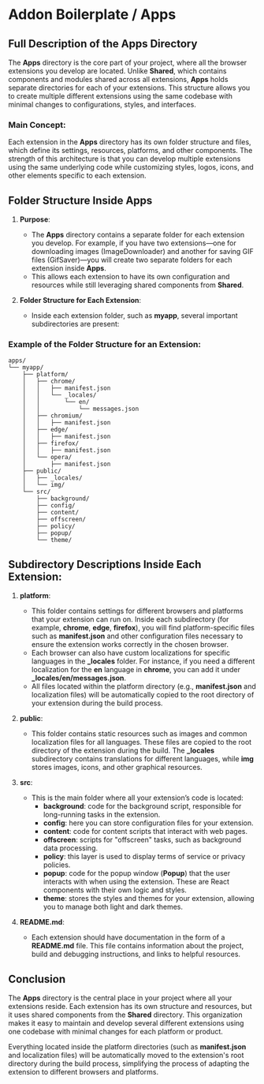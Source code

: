 # Addon Boilerplate / Apps

## Full Description of the **Apps** Directory

The **Apps** directory is the core part of your project, where all the browser extensions you develop are located. Unlike **Shared**, which contains components and modules shared across all extensions, **Apps** holds separate directories for each of your extensions. This structure allows you to create multiple different extensions using the same codebase with minimal changes to configurations, styles, and interfaces.

### Main Concept:
Each extension in the **Apps** directory has its own folder structure and files, which define its settings, resources, platforms, and other components. The strength of this architecture is that you can develop multiple extensions using the same underlying code while customizing styles, logos, icons, and other elements specific to each extension.


## Folder Structure Inside **Apps**

1. **Purpose**:
    - The **Apps** directory contains a separate folder for each extension you develop. For example, if you have two extensions—one for downloading images (ImageDownloader) and another for saving GIF files (GifSaver)—you will create two separate folders for each extension inside **Apps**.
    - This allows each extension to have its own configuration and resources while still leveraging shared components from **Shared**.

2. **Folder Structure for Each Extension**:
    - Inside each extension folder, such as **myapp**, several important subdirectories are present:


### Example of the Folder Structure for an Extension:

```
apps/
└── myapp/
    ├── platform/
    │   ├── chrome/
    │   │   ├── manifest.json
    │   │   └── _locales/
    │   │       └── en/
    │   │           └── messages.json
    │   ├── chromium/
    │   │   ├── manifest.json
    │   ├── edge/
    │   │   ├── manifest.json
    │   ├── firefox/
    │   │   ├── manifest.json
    │   └── opera/
    │       ├── manifest.json
    ├── public/
    │   ├── _locales/
    │   └── img/
    └── src/
        ├── background/
        ├── config/
        ├── content/
        ├── offscreen/
        ├── policy/
        ├── popup/
        └── theme/
```

## Subdirectory Descriptions Inside Each Extension:

1. **platform**:
    - This folder contains settings for different browsers and platforms that your extension can run on. Inside each subdirectory (for example, **chrome**, **edge**, **firefox**), you will find platform-specific files such as **manifest.json** and other configuration files necessary to ensure the extension works correctly in the chosen browser.
    - Each browser can also have custom localizations for specific languages in the **_locales** folder. For instance, if you need a different localization for the **en** language in **chrome**, you can add it under **_locales/en/messages.json**.
    - All files located within the platform directory (e.g., **manifest.json** and localization files) will be automatically copied to the root directory of your extension during the build process.

2. **public**:
    - This folder contains static resources such as images and common localization files for all languages. These files are copied to the root directory of the extension during the build. The **_locales** subdirectory contains translations for different languages, while **img** stores images, icons, and other graphical resources.

3. **src**:
    - This is the main folder where all your extension’s code is located:
        - **background**: code for the background script, responsible for long-running tasks in the extension.
        - **config**: here you can store configuration files for your extension.
        - **content**: code for content scripts that interact with web pages.
        - **offscreen**: scripts for "offscreen" tasks, such as background data processing.
        - **policy**: this layer is used to display terms of service or privacy policies.
        - **popup**: code for the popup window (**Popup**) that the user interacts with when using the extension. These are React components with their own logic and styles.
        - **theme**: stores the styles and themes for your extension, allowing you to manage both light and dark themes.

4. **README.md**:
    - Each extension should have documentation in the form of a **README.md** file. This file contains information about the project, build and debugging instructions, and links to helpful resources.

## Conclusion

The **Apps** directory is the central place in your project where all your extensions reside. Each extension has its own structure and resources, but it uses shared components from the **Shared** directory. This organization makes it easy to maintain and develop several different extensions using one codebase with minimal changes for each platform or product.

Everything located inside the platform directories (such as **manifest.json** and localization files) will be automatically moved to the extension's root directory during the build process, simplifying the process of adapting the extension to different browsers and platforms.